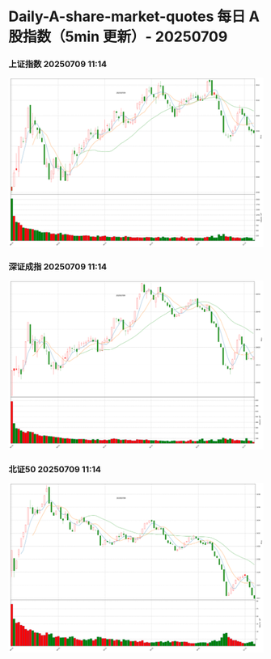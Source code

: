 
# Daily-A-share-market-quotes 每日 A 股指数（5min 更新）- 20250709

### 上证指数 20250709 11:14
![](./fig/2025/7/20250709-sh000001.png)

### 深证成指 20250709 11:14
![](./fig/2025/7/20250709-sz399001.png)

### 北证50 20250709 11:14
![](./fig/2025/7/20250709-bj899050.png)

